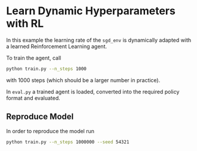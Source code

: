 # Learn Dynamic Hyperparameters with RL
In this example the learning rate of the `sgd_env` is dynamically adapted with a 
learned Reinforcement Learning agent.

To train the agent, call
```bash
python train.py --n_steps 1000
```
with 1000 steps (which should be a larger number in practice).

In `eval.py` a trained agent is loaded, converted into the required policy format
and evaluated.

## Reproduce Model
In order to reproduce the model run 
```bash
python train.py --n_steps 1000000 --seed 54321
```
